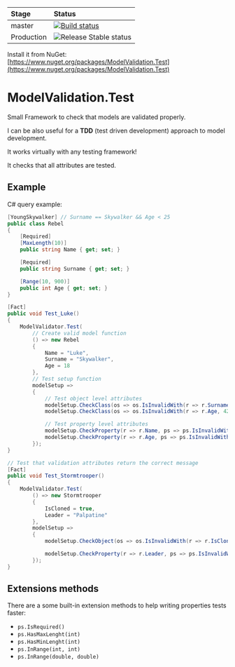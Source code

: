 | Stage      | Status  |
|:-----------|:--------|
| master     | [![Build status](https://matteobortolazzo.visualstudio.com/CouchDB.NET/_apis/build/status/CI%20-%20Production)](https://matteobortolazzo.visualstudio.com/CouchDB.NET/_build/latest?definitionId=15) |
| Production | ![Release Stable status](https://matteobortolazzo.vsrm.visualstudio.com/_apis/public/Release/badge/ff4c14e0-5b2c-4782-b8ad-eb540731c000/3/4)                                                         |

Install it from NuGet: [https://www.nuget.org/packages/ModelValidation.Test](https://www.nuget.org/packages/ModelValidation.Test)

# ModelValidation.Test

Small Framework to check that models are validated properly.

I can be also useful for a **TDD** (test driven development) approach to model development.

It works virtually with any testing framework!

It checks that all attributes are tested.

## Example

C# query example:

```csharp
[YoungSkywalker] // Surname == Skywalker && Age < 25
public class Rebel
{
    [Required]
    [MaxLength(10)]
    public string Name { get; set; }

    [Required]
    public string Surname { get; set; }

    [Range(10, 900)]
    public int Age { get; set; }
}

[Fact]
public void Test_Luke()
{
    ModelValidator.Test(
        // Create valid model function
        () => new Rebel
        {
            Name = "Luke",
            Surname = "Skywalker",
            Age = 18
        },
        // Test setup function
        modelSetup => 
        {
            // Test object level attributes
            modelSetup.CheckClass(os => os.IsInvalidWith(r => r.Surname, "Organa"));
            modelSetup.CheckClass(os => os.IsInvalidWith(r => r.Age, 42));

            // Test property level attributes
            modelSetup.CheckProperty(r => r.Name, ps => ps.IsInvalidWith(null).IsInvalidWith("Lukelongname"));
            modelSetup.CheckProperty(r => r.Age, ps => ps.IsInvalidWith(901).IsInvalidWith(9));
        });
}

// Test that validation attributes return the correct message
[Fact]
public void Test_Stormtrooper()
{
    ModelValidator.Test(
        () => new Stormtrooper
        {
            IsCloned = true,
            Leader = "Palpatine"
        },
        modelSetup =>
        {
            modelSetup.CheckObject(os => os.IsInvalidWith(r => r.IsCloned, false), "Trooper must be a clone.");

            modelSetup.CheckProperty(r => r.Leader, ps => ps.IsInvalidWith(null, "Sith leader is required."));
        });
}
```

## Extensions methods

There are a some built-in extension methods to help writing properties tests faster:

* `ps.IsRequired()`
* `ps.HasMaxLenght(int)`
* `ps.HasMinLenght(int)`
* `ps.InRange(int, int)`
* `ps.InRange(double, double)`